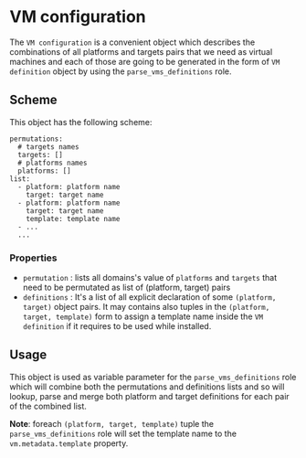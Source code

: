 # VM configuration

The `VM configuration` is a convenient object which describes the combinations of all platforms and targets pairs that we need as virtual machines and each of those are going to be generated in the form of `VM definition` object by using the `parse_vms_definitions` role.

## Scheme 
This object has the following scheme:
```
permutations: 
  # targets names
  targets: [] 
  # platforms names
  platforms: []
list:
  - platform: platform name
    target: target name
  - platform: platform name
    target: target name
    template: template name
  - ...
  ...
```
### Properties

- `permutation` : lists all domains's value of `platforms` and `targets` that need to be permutated as list of (platform, target) pairs
- `definitions` : It's a list of all explicit declaration of some `(platform, target)` object pairs. It may contains also tuples in the `(platform, target, template)` form to assign a template name inside the `VM definition` if it requires to be used while installed.

## Usage
This object is used as variable parameter for the `parse_vms_definitions` role which will combine both the permutations and definitions lists and so will lookup, parse and merge both platform and target definitions for each pair of the combined list.

**Note**: foreach `(platform, target, template)` tuple the `parse_vms_definitions` role will set the template name to the `vm.metadata.template` property.
